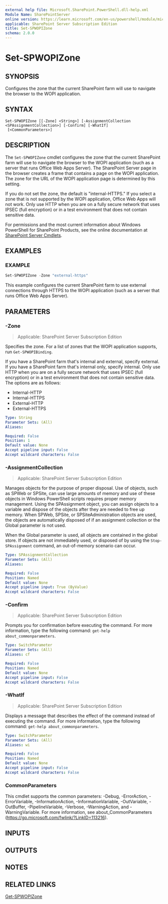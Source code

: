 ```yaml
---
external help file: Microsoft.SharePoint.PowerShell.dll-help.xml
Module Name: SharePointServer
online version: https://learn.microsoft.com/en-us/powershell/module/microsoft.sharepoint.powershell/set-spwopizone
applicable: SharePoint Server Subscription Edition
title: Set-SPWOPIZone
schema: 2.0.0
---
```


# Set-SPWOPIZone

## SYNOPSIS
Configures the zone that the current SharePoint farm will use to navigate the browser to the WOPI application.

## SYNTAX

```
Set-SPWOPIZone [[-Zone] <String>] [-AssignmentCollection <SPAssignmentCollection>] [-Confirm] [-WhatIf]
 [<CommonParameters>]
```

## DESCRIPTION
The `Set-SPWOPIZone` cmdlet configures the zone that the current SharePoint farm will use to navigate the browser to the WOPI application (such as a server that runs Office Web Apps Server).
The SharePoint Server page in the browser creates a frame that contains a page on the WOPI application.
The zone for the URL of the WOPI application page is determined by this setting.

If you do not set the zone, the default is "internal-HTTPS." If you select a zone that is not supported by the WOPI application, Office Web Apps will not work.
Only use HTTP when you are on a fully secure network that uses IPSEC (full encryption) or in a test environment that does not contain sensitive data.

For permissions and the most current information about Windows PowerShell for SharePoint Products, see the online documentation at [SharePoint Server Cmdlets](https://learn.microsoft.com/powershell/sharepoint/sharepoint-server/sharepoint-server-cmdlets).

## EXAMPLES

### EXAMPLE
```powershell
Set-SPWOPIZone -Zone "external-https"
```

This example configures the current SharePoint farm to use external connections through HTTPS to the WOPI application (such as a server that runs Office Web Apps Server).

## PARAMETERS

### -Zone

> Applicable: SharePoint Server Subscription Edition

Specifies the zone.
For a list of zones that the WOPI application supports, run `Get-SPWOPIBinding`.

If you have a SharePoint farm that's internal and external, specify external.
If you have a SharePoint farm that's internal only, specify internal.
Only use HTTP when you are on a fully secure network that uses IPSEC (full encryption) or in a test environment that does not contain sensitive data.
The options are as follows:

- Internal-HTTP
- Internal-HTTPS
- External-HTTP
- External-HTTPS

```yaml
Type: String
Parameter Sets: (All)
Aliases:

Required: False
Position: 1
Default value: None
Accept pipeline input: False
Accept wildcard characters: False
```

### -AssignmentCollection

> Applicable: SharePoint Server Subscription Edition

Manages objects for the purpose of proper disposal.
Use of objects, such as SPWeb or SPSite, can use large amounts of memory and use of these objects in Windows PowerShell scripts requires proper memory management.
Using the SPAssignment object, you can assign objects to a variable and dispose of the objects after they are needed to free up memory.
When SPWeb, SPSite, or SPSiteAdministration objects are used, the objects are automatically disposed of if an assignment collection or the Global parameter is not used.

When the Global parameter is used, all objects are contained in the global store.
If objects are not immediately used, or disposed of by using the `Stop-SPAssignment` command, an out-of-memory scenario can occur.

```yaml
Type: SPAssignmentCollection
Parameter Sets: (All)
Aliases:

Required: False
Position: Named
Default value: None
Accept pipeline input: True (ByValue)
Accept wildcard characters: False
```

### -Confirm

> Applicable: SharePoint Server Subscription Edition

Prompts you for confirmation before executing the command.
For more information, type the following command: `get-help about_commonparameters`.

```yaml
Type: SwitchParameter
Parameter Sets: (All)
Aliases: cf

Required: False
Position: Named
Default value: None
Accept pipeline input: False
Accept wildcard characters: False
```

### -WhatIf

> Applicable: SharePoint Server Subscription Edition

Displays a message that describes the effect of the command instead of executing the command.
For more information, type the following command: `get-help about_commonparameters`.

```yaml
Type: SwitchParameter
Parameter Sets: (All)
Aliases: wi

Required: False
Position: Named
Default value: None
Accept pipeline input: False
Accept wildcard characters: False
```

### CommonParameters
This cmdlet supports the common parameters: -Debug, -ErrorAction, -ErrorVariable, -InformationAction, -InformationVariable, -OutVariable, -OutBuffer, -PipelineVariable, -Verbose, -WarningAction, and -WarningVariable. For more information, see about_CommonParameters (https://go.microsoft.com/fwlink/?LinkID=113216).

## INPUTS

## OUTPUTS

## NOTES

## RELATED LINKS

[Get-SPWOPIZone](Get-SPWOPIZone.md)
